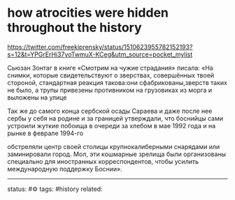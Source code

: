 # how atrocities were hidden throughout the history 
https://twitter.com/freekiprensky/status/1510623955782152193?s=12&t=YPGrErHi37yoTwmuX-KCeg&utm_source=pocket_mylist

Сьюзан Зонтаг в книге «Смотрим на чужие страдания» писала: «На снимки, которые свидетельствуют о зверствах, совершённых твоей стороной, стандартная реакция такова:они сфабрикованы,зверств таких не было, а трупы привезены противником на грузовиках из морга и выложены на улице

Так же до самого конца сербской осады Сараева и даже после нее сербы у себя на родине и за границей утверждали, что боснийцы сами устроили жуткие побоища в очереди за хлебом в мае 1992 года и на рынке в феврале 1994-го

обстреляли центр своей столицы крупнокалиберными снарядами или заминировали город. Мол, эти кошмарные зрелища были организованы специально для иностранных корреспондентов, чтобы усилить международную поддержку Боснии».

---
status: #⚙️ 
tags: #history 
related: 